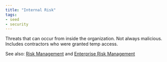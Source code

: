 ```yaml
---
title: "Internal Risk"
tags:
- seed
- security
---
```


Threats that can occur from inside the organization. Not always malicious. Includes contractors who were granted temp access.

See also: [Risk Management](notes/Risk%20Management.md) and [Enterprise Risk Management](notes/Enterprise%20Risk%20Management.md)